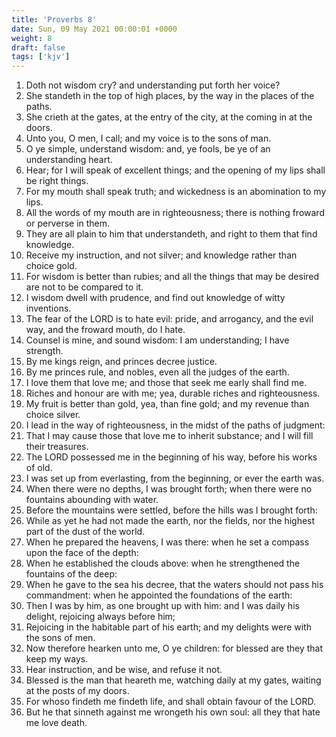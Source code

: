 ```yaml
---
title: 'Proverbs 8'
date: Sun, 09 May 2021 00:00:01 +0000
weight: 8
draft: false
tags: ['kjv'] 
---
```


1. Doth not wisdom cry? and understanding put forth her voice?
2. She standeth in the top of high places, by the way in the places of the paths.
3. She crieth at the gates, at the entry of the city, at the coming in at the doors.
4. Unto you, O men, I call; and my voice is to the sons of man.
5. O ye simple, understand wisdom: and, ye fools, be ye of an understanding heart.
6. Hear; for I will speak of excellent things; and the opening of my lips shall be right things.
7. For my mouth shall speak truth; and wickedness is an abomination to my lips.
8. All the words of my mouth are in righteousness; there is nothing froward or perverse in them.
9. They are all plain to him that understandeth, and right to them that find knowledge.
10. Receive my instruction, and not silver; and knowledge rather than choice gold.
11. For wisdom is better than rubies; and all the things that may be desired are not to be compared to it.
12. I wisdom dwell with prudence, and find out knowledge of witty inventions.
13. The fear of the LORD is to hate evil: pride, and arrogancy, and the evil way, and the froward mouth, do I hate.
14. Counsel is mine, and sound wisdom: I am understanding; I have strength.
15. By me kings reign, and princes decree justice.
16. By me princes rule, and nobles, even all the judges of the earth.
17. I love them that love me; and those that seek me early shall find me.
18. Riches and honour are with me; yea, durable riches and righteousness.
19. My fruit is better than gold, yea, than fine gold; and my revenue than choice silver.
20. I lead in the way of righteousness, in the midst of the paths of judgment:
21. That I may cause those that love me to inherit substance; and I will fill their treasures.
22. The LORD possessed me in the beginning of his way, before his works of old.
23. I was set up from everlasting, from the beginning, or ever the earth was.
24. When there were no depths, I was brought forth; when there were no fountains abounding with water.
25. Before the mountains were settled, before the hills was I brought forth:
26. While as yet he had not made the earth, nor the fields, nor the highest part of the dust of the world.
27. When he prepared the heavens, I was there: when he set a compass upon the face of the depth:
28. When he established the clouds above: when he strengthened the fountains of the deep:
29. When he gave to the sea his decree, that the waters should not pass his commandment: when he appointed the foundations of the earth:
30. Then I was by him, as one brought up with him: and I was daily his delight, rejoicing always before him;
31. Rejoicing in the habitable part of his earth; and my delights were with the sons of men.
32. Now therefore hearken unto me, O ye children: for blessed are they that keep my ways.
33. Hear instruction, and be wise, and refuse it not.
34. Blessed is the man that heareth me, watching daily at my gates, waiting at the posts of my doors.
35. For whoso findeth me findeth life, and shall obtain favour of the LORD.
36. But he that sinneth against me wrongeth his own soul: all they that hate me love death.
